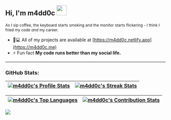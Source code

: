   <h2>
    <span>Hi, I'm m4dd0c</span>
    <span><img src="https://media4.giphy.com/media/8N2wP9LffgeLz3vwcc/giphy.gif?cid=790b7611a9b35b2f6245c30cf9fbb74eaf27d1142bddaa45&rid=giphy.gif&ct=s" width="32" /></span>
  </h2>
    <p style="font-size:12px">As I sip coffee, the keyboard starts smoking and the monitor starts flickering - I think I fried my code <i>and</i> my career.</p>

- 👨💻 All of my projects are available at [https://m4dd0c.netlify.app](https://m4dd0c.me)
- ⚡ Fun fact **My code runs better than my social life.**

---

<h3>GitHub Stats:</h3>

| [![m4dd0c's Profile Stats](https://github-readme-stats.vercel.app/api?username=m4dd0c&show_icons=true&theme=github_dark&count_private=true&hide_border=true&rank_icon=percentile)](https://github.com/m4dd0c?tab=repositories) | [![m4dd0c's Streak Stats](https://nirzak-streak-stats.vercel.app?user=m4dd0c&theme=github-dark-blue&hide_border=true&card_width=480)](https://github.com/m4dd0c?tab=repositories) |
| :-----------------------------------------------------------------------------------------------------------------------------------------------: | :------------------------------------------------------------------------------------------------------------------------: |


| [![m4dd0c's Top Languages](https://github-readme-stats.vercel.app/api/top-langs?username=m4dd0c&size_weight=0.5&count_weight=0.5&show_icons=true&theme=github_dark&layout=compact&hide_border=true&card_width=480)](https://github.com/m4dd0c?tab=repositories)  | [![m4dd0c's Contribution Stats](https://github-contributor-stats.vercel.app/api?username=m4dd0c&limit=3&theme=github_dark&hide_border=true&combine_all_yearly_contributions=true&card_width=480)](https://github.com/m4dd0c?tab=repositories) |
| :-----------------------------------------------------------------------------------------------------------------------------------------------: | :------------------------------------------------------------------------------------------------------------------------: |

[![](https://komarev.com/ghpvc/?username=m4dd0c&color=blue&style=flat-square&base=600&abbreviated=true)](https://github.com/m4dd0c?tab=repositories)

